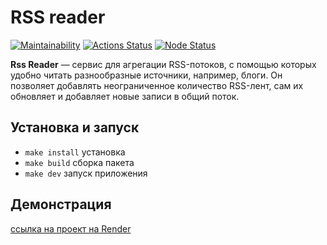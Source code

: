 # RSS reader

[![Maintainability](https://api.codeclimate.com/v1/badges/95632d9e518716938ee1/maintainability)](https://codeclimate.com/github/sseezov/frontend-project-11/maintainability)
[![Actions Status](https://github.com/sseezov/frontend-project-11/actions/workflows/hexlet-check.yml/badge.svg)](https://github.com/sseezov/frontend-project-11/actions)
[![Node Status](https://github.com/sseezov/frontend-project-11/actions/workflows/nodejs.yml/badge.svg)](https://github.com/sseezov/frontend-project-11/actions/workflows/nodejs.yml)

**Rss Reader** — сервис для агрегации RSS-потоков, с помощью которых удобно читать разнообразные источники, например, блоги. Он позволяет добавлять неограниченное количество RSS-лент, сам их обновляет и добавляет новые записи в общий поток.

## Установка и запуск

* `make install` установка
* `make build` сборка пакета
* `make dev` запуск приложения

## Демонстрация

[ссылка на проект на Render](https://frontend-project-11-bzszwhw2c-sseezovgmailcoms-projects.vercel.app/)
